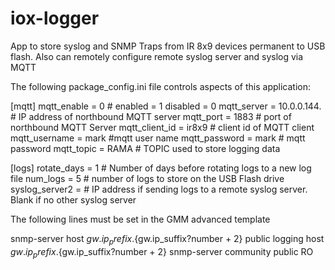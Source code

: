# iox-logger
App to store syslog and SNMP Traps from IR 8x9 devices permanent to USB flash.  Also can remotely configure remote syslog server and syslog via MQTT


The following package_config.ini file controls aspects of this application:

[mqtt] mqtt_enable = 0 # enabled = 1 disabled = 0
mqtt_server = 10.0.0.144. # IP address of northbound MQTT server
mqtt_port = 1883 # port of northbound MQTT Server
mqtt_client_id = ir8x9 # client id of MQTT client
mqtt_username = mark #mqtt user name
mqtt_password = mark # mqtt password
mqtt_topic = RAMA # TOPIC used to store logging data

[logs]
rotate_days = 1 # Number of days before rotating logs to a new log file
num_logs = 5 # number of logs to store on the USB Flash drive
syslog_server2 = # IP address if sending logs to a remote syslog server. Blank if no other syslog server

The following lines must be set in the GMM advanced template

snmp-server host ${gw.ip_prefix}.${gw.ip_suffix?number + 2} public
logging host ${gw.ip_prefix}.${gw.ip_suffix?number + 2}
snmp-server community public RO
